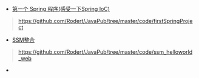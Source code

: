 - [第一个 Spring 程序(感受一下Spring IoC)](https://mp.weixin.qq.com/s?__biz=MzUzNDUyOTY0Nw==&mid=100000660&idx=1&sn=be821baf2bbd9fdbade42175784e2803&chksm=7a9210944de599824dd43e0881dc49e39d291a23bf446fbf5e4e2ee7c002c579c2cc610e1e79#rd)

> https://github.com/Rodert/JavaPub/tree/master/code/firstSpringProject

- [SSM整合](https://mp.weixin.qq.com/s?__biz=MzUzNDUyOTY0Nw==&mid=100000711&idx=1&sn=a79510a8e6a958dad4019586e77f21ea&chksm=7a9210c74de599d14b070fce68a281d4d882d6c271e86ac7b36786d2e592d4cab94fe8459e7f#rd)
> https://github.com/Rodert/JavaPub/tree/master/code/ssm_helloworld_web

- 